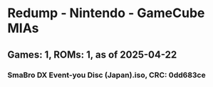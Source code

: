 # Redump - Nintendo - GameCube MIAs
## Games: 1, ROMs: 1, as of 2025-04-22

### SmaBro DX Event-you Disc (Japan).iso, CRC: 0dd683ce
